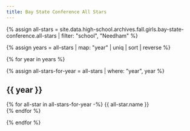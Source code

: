```yaml
---
title: Bay State Conference All Stars
---
```


{% assign all-stars = site.data.high-school.archives.fall.girls.bay-state-conference.all-stars | filter: "school", "Needham" %}

{% assign years = all-stars | map: "year" | uniq | sort | reverse %}

{% for year in years %}

{% assign all-stars-for-year = all-stars | where: "year", year %}

## {{ year }}

{% for all-star in all-stars-for-year -%}
  {{ all-star.name }} <br>
{% endfor %}

{% endfor %}
